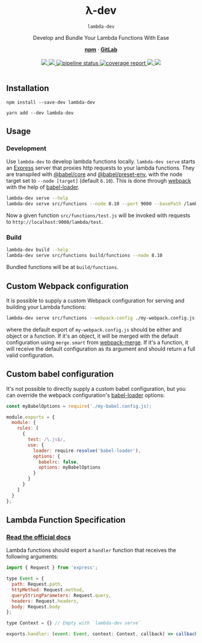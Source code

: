 <div align="center">
  <h1 align="center">λ-dev</h1>
  <code>lambda-dev</code>
  <br/>
  <p>Develop and Bundle Your Lambda Functions With Ease</p>
  <a href="https://www.npmjs.com/package/lambda-dev"><strong>npm</strong></a> ·
  <a href="https://gitlab.com/iiroj/lambda-dev"><strong>GitLab</strong></a>
  <br/>
  <br/>
  <a href="https://www.npmjs.com/package/lambda-dev">
    <img src="https://img.shields.io/npm/v/lambda-dev.svg">
  </a>
  <a href="https://gitlab.com/iiroj/lambda-dev">
    <img src="https://img.shields.io/github/languages/code-size/iiroj/lambda-dev.svg">
  </a>
  <a href="https://gitlab.com/iiroj/lambda-dev/commits/master">
    <img alt="pipeline status" src="https://gitlab.com/iiroj/lambda-dev/badges/master/pipeline.svg" />
  </a>
  <a href="https://gitlab.com/iiroj/lambda-dev/commits/master">
    <img alt="coverage report" src="https://gitlab.com/iiroj/lambda-dev/badges/master/coverage.svg" />
  </a>
  <a href="https://gitlab.com/iiroj/lambda-dev/blob/master/package.json">
    <img src="https://img.shields.io/david/iiroj/lambda-dev.svg">
  </a>
  <a href="https://gitlab.com/iiroj/lambda-dev/blob/master/package.json">
    <img src="https://img.shields.io/david/dev/iiroj/lambda-dev.svg">
  </a>
  <br/>
  <br/>
</div>

## Installation

`npm install --save-dev lambda-dev`

`yarn add --dev lambda-dev`

## Usage

### Development

Use `lambda-dev` to develop lambda functions locally. `lambda-dev serve` starts an [Express](https://expressjs.com) server that proxies http requests to your lambda functions. They are transpiled with [@babel/core](https://babeljs.io/docs/en/next/babel-core) and [@babel/preset-env](https://babeljs.io/docs/en/next/babel-preset-env), with the node target set to `--node [target]` (default `6.10`). This is done through [webpack](https://webpack.js.org) with the help of [babel-loader](https://github.com/babel/babel-loader).

```bash
lambda-dev serve --help
lambda-dev serve src/functions --node 8.10 --port 9000 --basePath /lambda
```

Now a given function `src/functions/test.js` will be invoked with requests to `http://localhost:9000/lambda/test`.

### Build

```bash
lambda-dev build --help
lambda-dev serve src/functions build/functions --node 8.10
```

Bundled functions will be at `build/functions`.

## Custom Webpack configuration

It is possible to supply a custom Webpack configuration for serving and building your Lambda functions:

```bash
lambda-dev serve src/functions --webpack-config ./my-webpack.config.js
```

where the default export of `my-webpack.config.js` should be either and object or a function. If it's an object, it will be merged with the default configuration using `merge.smart` from [webpack-merge](https://github.com/survivejs/webpack-merge). If it's a function, it will receive the default configuration as its argument and should return a full valid configuration.

## Custom babel configuration

It's not possible to directly supply a custom babel configuration, but you can override the webpack configuration's [babel-loader](https://github.com/babel/babel-loader) options:

```javascript
const myBabelOptions = require('./my-babel.config.js);

module.exports = {
  module: {
    rules: [
      {
        test: /\.js$/,
        use: {
          loader: require.resolve('babel-loader'),
          options: {
            babelrc: false,
            options: myBabelOptions
          }
        }
      }
    ]
  }
};
```

## Lambda Function Specification

### [Read the official docs](https://docs.aws.amazon.com/lambda/latest/dg/nodejs-prog-model-handler.html)

Lambda functions should export a `handler` function that receives the following arguments:

```javascript
import { Request } from 'express';

type Event = {
  path: Request.path,
  httpMethod: Request.method,
  queryStringParameters: Request.query,
  headers: Request.headers,
  body: Request.body
};

type Context = {} // Empty with `lambda-dev serve`

exports.handler: (event: Event, context: Context, callback) => callback(error: Error | null, response: Response | null);
```
